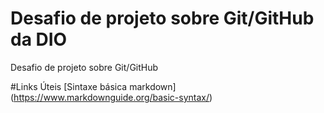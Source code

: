 # Desafio de projeto sobre Git/GitHub da DIO
Desafio de projeto sobre Git/GitHub

#Links Úteis
[Sintaxe básica markdown] (https://www.markdownguide.org/basic-syntax/)
